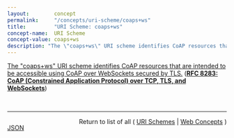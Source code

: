 ```yaml
---
layout:        concept
permalink:     "/concepts/uri-scheme/coaps+ws"
title:         "URI Scheme: coaps+ws"
concept-name:  URI Scheme
concept-value: coaps+ws
description: "The \"coaps+ws\" URI scheme identifies CoAP resources that are intended to be accessible using CoAP over WebSockets secured by TLS."
---
```


[The "coaps+ws" URI scheme identifies CoAP resources that are intended to be accessible using CoAP over WebSockets secured by TLS.](https://datatracker.ietf.org/doc/html/rfc8283#section-8.4 "Read documentation for URI Scheme &#34;coaps+ws&#34;") (**[RFC 8283: CoAP (Constrained Application Protocol) over TCP, TLS, and WebSockets](/specs/IETF/RFC/8283 "The Constrained Application Protocol (CoAP), although inspired by HTTP, was designed to use UDP instead of TCP. The message layer of CoAP over UDP includes support for reliable delivery, simple congestion control, and flow control. Some environments benefit from the availability of CoAP carried over reliable transports such as TCP or Transport Layer Security (TLS). This document outlines the changes required to use CoAP over TCP, TLS, and WebSockets transports. It also formally updates RFC 7641 for use with these transports and RFC 7959 to enable the use of larger messages over a reliable transport.")**)

<br/>
<hr/>

<p style="float : left"><a href="./coaps+ws.json" title="JSON representing this particular Web Concept value">JSON</a></p>
<p style="text-align: right">Return to list of all ( <a href="../uri-scheme/">URI Schemes</a> | <a href="../">Web Concepts</a> )</p>
